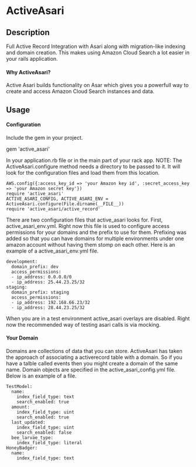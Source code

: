# ActiveAsari

## Description

Full Active Record Integration with Asari along with migration-like indexing and domain creation.  This makes using Amazon Cloud Search a lot easier in your rails application.

#### Why ActiveAsari?

Active Asari builds functionality on Asar which gives you a powerfull way to create and access Amazon Cloud Search instances and data.

## Usage

#### Configuration

Include the gem in your project.

  gem 'active_asari'

In your application.rb file or in the main part of your rack app.  NOTE:  The ActiveAsari.configure method needs a directory to be passed to it.  It will look for the configuration files and load them from this location.

    AWS.config({:access_key_id => 'your Amazon key id', :secret_access_key => 'your Amazon secret key'})
    require 'active_asari'
    ACTIVE_ASARI_CONFIG, ACTIVE_ASARI_ENV = ActiveAsari.configure(File.dirname(__FILE__))
    require 'active_asari/active_record'
  
There are two configuration files that active_asari looks for.  First,  active_asari_env.yml.  Right now this file is used to configure access permissions for your domains and the prefix to use for them.  Prefixing was added so that you can have domains for multiple environments under one amazon account without having them stomp on each other.  Here is an example of a active_asari_env.yml file.

    development:
      domain_prefix: dev
      access_permissions:
      - ip_address: 0.0.0.0/0  
      - ip_address: 25.44.23.25/32
    staging:
      domain_prefix: staging
      access_permissions:
      - ip_address: 192.168.66.23/32  
      - ip_address: 28.44.23.25/32

When you are in a test environment active_asari overlays are disabled.  Right now the recommended way of testing asari calls is via mocking.

#### Your Domain

Domains are collections of data that you can store.  ActiveAsari has taken the approach of associating a activerecord table with a domain.  So if you have a talble called events then you might create a domain of the same name.  Domain objects are specified in the active_asari_config.yml file.  Below is an example of a file.

    TestModel:
      name: 
        index_field_type: text
        search_enabled: true
      amount: 
        index_field_type: uint
        search_enabled: true
      last_updated:
        index_field_type: uint
        search_enabled: false
      bee_larvae_type:
        index_field_type: literal
    HoneyBadger:
      name:
        index_field_type: text 


